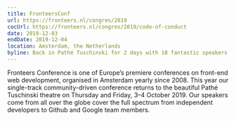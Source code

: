 ```yaml
---
title: FronteersConf
url: https://fronteers.nl/congres/2019
cocUrl: https://fronteers.nl/congres/2019/code-of-conduct
date: 2019-12-03
endDate: 2019-12-04
location: Amsterdam, the Netherlands
byline: Back in Pathé Tuschinski for 2 days with 18 fantastic speakers.
---
```


Fronteers Conference is one of Europe’s premiere conferences on front-end web development, organised in Amsterdam yearly since 2008. This year our single-track community-driven conference returns to the beautiful Pathé Tuschinski theatre on Thursday and Friday, 3–4 October 2019.
Our speakers come from all over the globe cover the full spectrum from independent developers to Github and Google team members.
